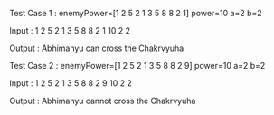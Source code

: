 Test Case 1 : 
enemyPower=[1 2 5 2 1 3 5 8 8 2 1]
power=10
a=2
b=2

Input : 
1 2 5 2 1 3 5 8 8 2 1
10 2 2

Output : Abhimanyu can cross the Chakrvyuha

Test Case 2 : 
enemyPower=[1 2 5 2 1 3 5 8 8 2 9]
power=10
a=2
b=2

Input : 
1 2 5 2 1 3 5 8 8 2 9
10 2 2

Output : Abhimanyu cannot cross the Chakrvyuha
